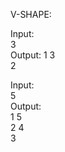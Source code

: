 V-SHAPE:

Input:<br>
3<br>
Output:
<pem>
1 3 <br>
 2<br>
</pem>

Input:<br>
5<br>
Output:<br>
1   5 <br>
 2 4 <br>
  3
